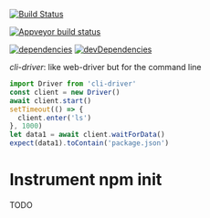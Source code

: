 [![Build Status](https://travis-ci.org/cancerberoSgx/cli-driver.png?branch=master)](https://travis-ci.org/cancerberoSgx/cli-driver)

[![Appveyor build status](https://ci.appveyor.com/api/projects/status/1064dcr2t2r90q4n/branch/master?svg=true)](https://ci.appveyor.com/project/cancerberosgx/cli-driver/branch/master)

[![dependencies](https://david-dm.org/cancerberosgx/cli-driver/status.svg)](https://david-dm.org/cancerberosgx/cli-driver?path=packages/cli-driver)
[![devDependencies](https://david-dm.org/cancerberosgx/cli-driver/dev-status.svg)](https://david-dm.org/cancerberosgx/cli-driver-dev?path=packages/cli-driver#info=devDependencies)

*cli-driver*: like web-driver but for the command line

```js
import Driver from 'cli-driver'
const client = new Driver()
await client.start()
setTimeout(() => {
  client.enter('ls')
}, 1000)
let data1 = await client.waitForData()
expect(data1).toContain('package.json')
```

# Instrument npm init

TODO